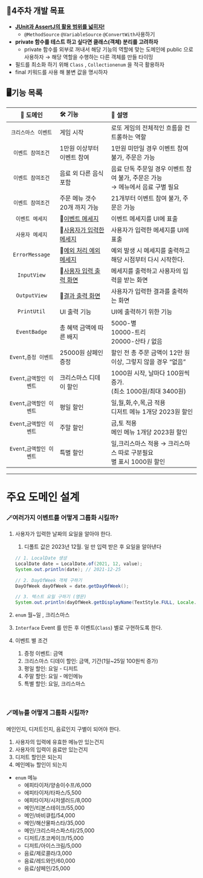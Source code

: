 ## 📌4주차 개발 목표

- [**JUnit과 AssertJ의 활용 범위를 넓히자!**](https://www.baeldung.com/parameterized-tests-junit-5)
    - `@MethodSource` `@VariableSource` `@ConvertWith`사용하기
- **private 함수를 테스트 하고 싶다면 클래스(객체) 분리를 고려하자**
    - private 함수를 외부로 꺼내서 해당 기능의 역할에 맞는 도메인에 public 으로 사용하자
      → 해당 역할을 수행하는 다른 객체를 만들 타이밍
- 필드를 최소화 하기 위해 `Class` , `Collectionenum` 을 적극 활용하자
- final 키워드를 사용 해 불변 값을 명시하자

## 🖥️기능 목록
|    **👾 도메인**     	    | **🛠️ 기능**          	       | **📰 설명**                                 	                                |
|:----------------------:|:----------------------------|:---------------------------------------------------------------------------|
|     `크리스마스 이벤트`   	     | 게임 시작                     	 | 로또 게임의 전체적인 흐름을 컨트롤하는 역할                                 	                 |
|     `이벤트 참여조건`    	      | 1만원 이상부터 이벤트 참여    	        | 1만원 미만일 경우 이벤트 참여 불가, 주문은 가능                             	                 |
|     `이벤트 참여조건`    	      | 음료 외 다른 음식 포함        	      | 음료 단독 주문일 경우 이벤트 참여 불가, 주문은 가능 </br> → 메뉴에서 음료 구별 필요                       |
|     `이벤트 참여조건`    	      | 주문 메뉴 갯수 20개 까지 가능 	        | 21개부터 이벤트 참여 불가, 주문은 가능                                      	             |
|     `이벤트 메세지`     	      | 💭[이벤트 메세지](https://screeching-knave-349.notion.site/d148a728e60447958dc3b3499779c8b8?pvs=4)                 	 | 이벤트 메세지를 UI에 표출                                                   	        |
|     `사용자 메세지`     	      | 💭[사용자가 입력한 메세지](https://screeching-knave-349.notion.site/ca0135835fa94ae38e263bb69d7c5b56?pvs=4)        	       | 사용자가 입력한 메세지를 UI에 표출                                          	            |
|   `ErrorMessage`     	   | 💭[예외 처리 예외메세지](https://screeching-knave-349.notion.site/1527386c59274d0b83b73e99943c36be?pvs=4)          	      | 예외 발생 시 메세지를 출력하고 해당 시점부터 다시 시작한다.                 	                       |
|   `InputView`       	    | 💭[사용자 입력 출력 화면](https://screeching-knave-349.notion.site/fb5b07038914493fabc1cd51ff00827c?pvs=4)         	      | 메세지를 출력하고 사용자의 입력을 받는 화면                                 	                 |
|   `OutputView`      	    | 💭[결과 출력 화면](https://screeching-knave-349.notion.site/9ef618737ee74de2888dfe1042b17c56?pvs=4)                	   | 사용자가 입력한 결과를 출력하는 화면                                        	              |
|   `PrintUtil`       	    | UI 출력 기능                	   | UI에 출력하기 위한 기능  	                                                          |
|   `EventBadge`      	    | 총 혜택 금액에 따른 배지      	       | 5000-별</br>10000-트리</br>20000-산타 / 없음                                    	 |
|    `Event`,`증정 이벤트`   	    | 25000원 샴페인 증정           	   | 할인 전 총 주문 금액이 12만 원 이상, 그렇지 않을 경우 “없음”                	                    |
|    `Event`,`금액할인 이벤트` 	    | 크리스마스 디데이 할인        	       | 1000원 시작, 날마다 100원씩 증가.</br>(최소 1000원/최대 3400원)                 	          |
|    `Event`,`금액할인 이벤트` 	    | 평일 할인                     	 | 일,월,화,수,목,금 적용</br>디저트 메뉴 1개당 2023원 할인                           	         |
|    `Event`,`금액할인 이벤트` 	    | 주말 할인                     	 | 금,토 적용</br>메인 메뉴 1개당 2023원 할인                                         	    |
|    `Event`,`금액할인 이벤트` 	    | 특별 할인                     	 | 일,크리스마스 적용 → 크리스마스 따로 구분필요 </br>별 표시 1000원 할인           	                  |

---
# 주요 도메인 설계 
### 🪄여러가지 이벤트를 어떻게 그룹화 시킬까?

1. 사용자가 입력한 날짜의 요일을 알아야 한다.
    1. 디폴트 값은 2023년 12월. 일 만 입력 받은 후 요일을 알아낸다

    ```java
    // 1. LocalDate 생성
    LocalDate date = LocalDate.of(2021, 12, value);
    System.out.println(date); // 2021-12-25
    
    // 2. DayOfWeek 객체 구하기
    DayOfWeek dayOfWeek = date.getDayOfWeek();
    
    // 3. 텍스트 요일 구하기 (영문)
    System.out.println(dayOfWeek.getDisplayName(TextStyle.FULL, Locale.US)); // Saturday
    ```

2. `enum` 월~일 , 크리스마스
3. `Interface` Event 를 만든 후 이벤트(`Class`) 별로 구현하도록 한다.
4. 이벤트 별 조건
    1. 증정 이벤트: 금액
    2. 크리스마스 디데이 할인: 금액, 기간(1일~25일 100원씩 증가)
    3. 평일 할인: 요일 - 디저트
    4. 주말 할인: 요일 - 메인메뉴
    5. 특별 할인: 요일, 크리스마스
   
</br>

### 🪄메뉴를 어떻게 그룹화 시킬까?

메인인지, 디저트인지, 음료인지 구별이 되어야 한다.

1. 사용자의 입력에 유효한 메뉴만 있는건지
2. 사용자의 입력이 음료만 있는건지
3. 디저트 할인은 되는지
4. 메인메뉴 할인이 되는지

- `enum` 메뉴
    - 에피타이저/양송이수프/6,000
    - 에피타이저/타파스/5,500
    - 에피타이저/시저샐러드/8,000
    - 메인/티본스테이크/55,000
    - 메인/바비큐립/54,000
    - 메인/해산물파스타/35,000
    - 메인/크리스마스파스타/25,000
    - 디저트/초코케이크/15,000
    - 디저트/아이스크림/5,000
    - 음료/제로콜라/3,000
    - 음료/레드와인/60,000
    - 음료/샴페인/25,000

